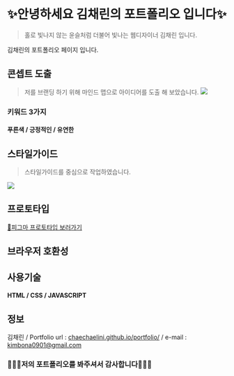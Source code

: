# ✨안녕하세요 김채린의 포트폴리오 입니다✨

> 홀로 빛나지 않는 윤슬처럼 더불어 빛나는 웹디자이너 김채린 입니다.

김채린의 포트폴리오 페이지 입니다.

## 콘셉트 도출
>저를 브랜딩 하기 위해 마인드 맵으로 아이디어를 도출 해 보았습니다.
![](https://github.com/ChaeChaelini/portfolio/assets/142187098/29196bad-7559-4dc0-9b7a-9dc94346908c)

### 키워드 3가지
#### 푸른색 / 긍정적인 / 유연한

## 스타일가이드
>스타일가이드를 중심으로 작업하였습니다.

![](https://github.com/ChaeChaelini/portfolio/assets/142187098/06a14011-f238-4701-92b7-6143f8c7679b)

## 프로토타입
[🔗피그마 프로토타입 보러가기](https://www.figma.com/file/9lbkUTtwf0wtP9voKoL3YF/Untitled?type=design&node-id=259%3A1177&mode=design&t=I7BQHsRgZUTefKgZ-1)

## 브라우저 호환성

## 사용기술
#### HTML / CSS / JAVASCRIPT

## 정보
김채린 / Portfolio url : [chaechaelini.github.io/portfolio/](chaechaelini.github.io/portfolio/) / e-mail : [kimbona0901@gmail.com](kimbona0901@gmail.com)

### 🙇🏻‍♀️저의 포트폴리오를 봐주셔서 감사합니다🙇🏻‍♀️